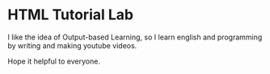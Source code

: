 # HTML Tutorial Lab

I like the idea of Output-based Learning, so I learn english and programming by writing and making youtube videos.

Hope it helpful to everyone.
